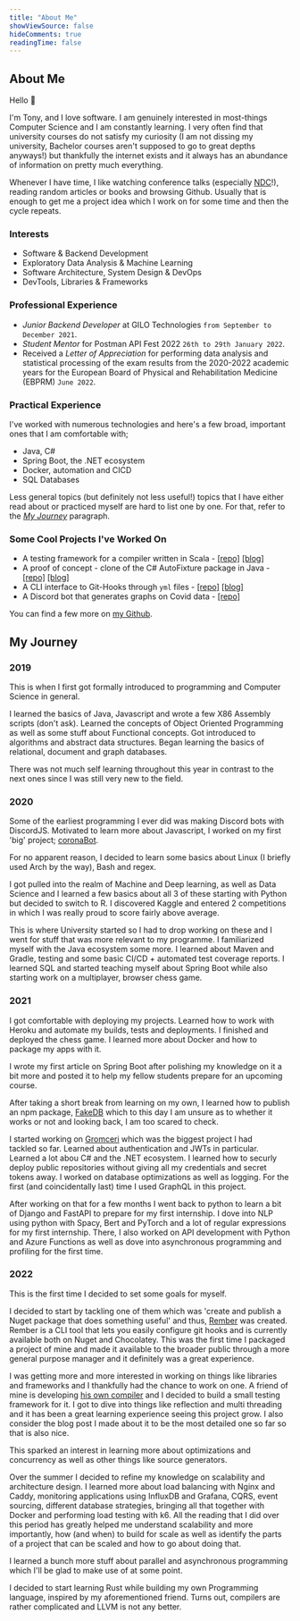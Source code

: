 ```yaml
---
title: "About Me"
showViewSource: false
hideComments: true
readingTime: false
---
```


## About Me

<!-- TODO firm believer in learning by myself -->
Hello 👋

I'm Tony, and I love software. I am genuinely interested in most-things Computer Science
and I am constantly learning. I very often find that university courses do not satisfy
my curiosity (I am not dissing my university, Bachelor courses aren't supposed to go to great
depths anyways!) but thankfully the internet exists and it always has an abundance of information
on pretty much everything.

Whenever I have time, I like watching conference talks (especially [NDC](https://ndcconferences.com/)!),
reading random articles or books and browsing Github. Usually that is enough to get me a
project idea which I work on for some time and then the cycle repeats.

### Interests

- Software & Backend Development
- Exploratory Data Analysis & Machine Learning
- Software Architecture, System Design & DevOps
- DevTools, Libraries & Frameworks

### Professional Experience

- *Junior Backend Developer* at GILO Technologies `from September to December 2021`.
- *Student Mentor* for Postman API Fest 2022 `26th to 29th January 2022`.
- Received a *Letter of Appreciation* for performing data analysis and statistical processing of
  the exam  results from the 2020-2022 academic years for the European Board of Physical
  and Rehabilitation Medicine (EBPRM) `June 2022`.

### Practical Experience

I've worked with numerous technologies and here's a few broad, important ones that I am
comfortable with;

- Java, C#
- Spring Boot, the .NET ecosystem
- Docker, automation and CICD
- SQL Databases

Less general topics (but definitely not less useful!) topics that I have either read about or practiced
myself are hard to list one by one. For that, refer to the [*My Journey*](#my-journey) paragraph.

### Some Cool Projects I've Worked On

- A testing framework for a compiler written in Scala - 
  [[repo]](https://github.com/pijuskri/Po-Sharp/tree/master/app/src/main/scala/veritas) 
  [[blog]](../posts/posharp)
- A proof of concept - clone of the C# AutoFixture package in Java - 
  [[repo]](https://github.com/AntoniosBarotsis/BudgetFixture)
  [[blog]](../posts/budget_fixture)
- A CLI interface to Git-Hooks through `yml` files - 
  [[repo]](https://github.com/AntoniosBarotsis/Rember)
  [[blog]](../posts/zip_it_and_ship_it)
- A Discord bot that generates graphs on Covid data - 
  [[repo]](https://github.com/AntoniosBarotsis/coronaBot)

You can find a few more on [my Github](https://github.com/AntoniosBarotsis?tab=repositories).

## My Journey

### 2019

This is when I first got formally introduced to programming and Computer Science in general. 

I learned the basics of Java, Javascript and wrote a few X86 Assembly scripts (don't ask). Learned the concepts of Object Oriented Programming as well as some stuff about Functional concepts. Got introduced 
to algorithms and abstract data structures. Began learning the basics of relational, document and graph 
databases. 

There was not much self learning throughout this year in contrast to the next ones since
I was still very new to the field.

### 2020

Some of the earliest programming I ever did was making Discord bots with DiscordJS. Motivated to
learn more about Javascript, I worked on my first 'big' project; 
[coronaBot](https://github.com/AntoniosBarotsis/coronaBot). 

For no apparent reason, I decided to learn some basics about Linux (I briefly used Arch by the way), 
Bash and regex. 

I got pulled into the realm of Machine and Deep learning, as well as Data Science and I learned a few
basics about all 3 of these starting with Python but decided to switch to R. I discovered Kaggle and 
entered 2 competitions in which I was really proud to score fairly above average. 

This is where University started so I had to  drop working on these and I went for stuff that was more 
relevant to my programme. I familiarized  myself with the Java ecosystem some more. I learned about
Maven and Gradle, testing and some basic  CI/CD + automated test coverage reports. I learned SQL and 
started teaching myself about Spring Boot while also starting work on a multiplayer, browser chess game.

### 2021

I got comfortable with deploying my projects. Learned how to work with Heroku and automate my
builds, tests and deployments. I finished and deployed the chess game. I learned more about Docker and
how to package my apps with it. 

I wrote my first article on Spring Boot after polishing my knowledge on  it a bit more and posted it to 
help my fellow students prepare for an upcoming course. 

After taking a short break from learning on my own, I learned how to publish an npm package, 
[FakeDB](https://github.com/AntoniosBarotsis/fakeDB) which to this day I am unsure as to whether it 
works or not and looking back, I am too scared to check. 

I started working on [Gromceri](https://twitter.com/gromceri) which was the biggest project I had  
tackled so far. Learned about authentication and JWTs in particular. Learned a lot abou C# and the .NET 
ecosystem.  I learned how to securly deploy public repositories without giving all my credentials and
secret tokens away. I worked on database optimizations as well as logging. For the first (and 
coincidentally last) time I used GraphQL in this project. 

After working on that for a few months I went back to python to learn a bit of Django
and FastAPI to prepare for my first internship. I dove into NLP using python with Spacy, Bert and 
PyTorch and a lot of regular expressions for my first internship. There, I also worked on API
development with Python and Azure Functions as well as dove into asynchronous programming and profiling 
for the first time. 

### 2022

This is the first time I decided to set some goals for myself. 

I decided to start by tackling one of  them which was 'create and publish a Nuget package that does 
something useful' and thus, [Rember](https://github.com/AntoniosBarotsis/Rember) was created. Rember is 
a CLI tool that lets you easily configure git hooks and is currently available both on Nuget and 
Chocolatey. This was the first time I packaged a project of mine and made it available to the broader 
public through a more general purpose manager and it definitely was a great experience. 

I was getting more and more interested in working on things like libraries and frameworks and I 
thankfully had the chance to work on one. A friend of mine is developing 
[his own compiler](https://github.com/pijuskri/Po-Sharp) and I decided to build a small testing
framework for it. I got to dive into things like reflection and multi threading and it has 
been a great learning experience seeing this project grow. I also consider the blog post I made about it 
to be the most detailed one so far so that is also nice. 

This sparked an interest in learning more about optimizations and concurrency as well as other things 
like source generators. 

Over the summer I decided  to refine my knowledge on scalability and architecture design. I learned more 
about load balancing with Nginx and Caddy, monitoring applications using InfluxDB and Grafana, CQRS, 
event sourcing, different database strategies, bringing all that together with Docker and performing 
load testing with k6. All the reading that I did over this period has greatly helped me understand 
scalability and more importantly, how (and when) to build for scale as well as identify the parts of a 
project that can be scaled and how to go about doing that. 

I learned a bunch more stuff about parallel and asynchronous programming which I'll be glad to make use 
of at some point. 

I decided to start learning Rust while building my own Programming language, inspired by my 
aforementioned friend. Turns out, compilers are rather complicated and LLVM is not any better.
